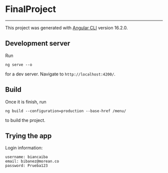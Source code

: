 # FinalProject

---

This project was generated with [Angular CLI](https://github.com/angular/angular-cli) version 16.2.0.

## Development server

Run

```
ng serve --o
```

for a dev server. Navigate to `http://localhost:4200/`.

## Build

Once it is finish, run

```
ng build --configuration=production --base-href /menu/
```

to build the project.

## Trying the app

Login information:

```
username: biancaiba
email: bibanez@morean.co
password: Prueba123
```
